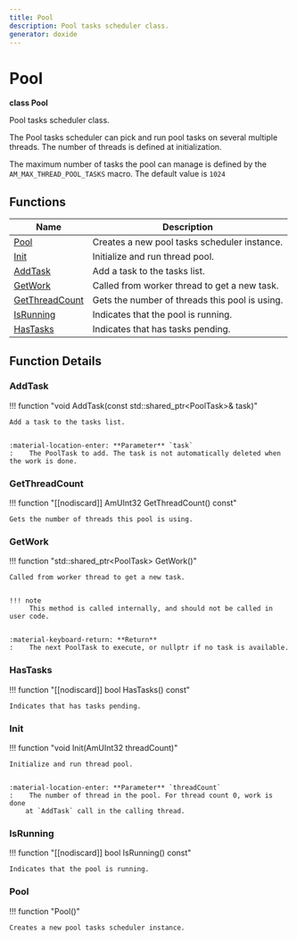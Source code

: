 ```yaml
---
title: Pool
description: Pool tasks scheduler class.
generator: doxide
---
```



# Pool

**class  Pool**


Pool tasks scheduler class.

The Pool tasks scheduler can pick and run pool tasks on several multiple
threads. The number of threads is defined at initialization.

The maximum number of tasks the pool can manage is defined by the `AM_MAX_THREAD_POOL_TASKS`
macro. The default value is `1024`
        


## Functions

| Name | Description |
| ---- | ----------- |
| [Pool](#Pool) | Creates a new pool tasks scheduler instance.  |
| [Init](#Init) | Initialize and run thread pool. |
| [AddTask](#AddTask) | Add a task to the tasks list. |
| [GetWork](#GetWork) | Called from worker thread to get a new task. |
| [GetThreadCount](#GetThreadCount) | Gets the number of threads this pool is using.  |
| [IsRunning](#IsRunning) | Indicates that the pool is running.  |
| [HasTasks](#HasTasks) | Indicates that has tasks pending.  |

## Function Details

### AddTask<a name="AddTask"></a>
!!! function "void AddTask(const std::shared_ptr&lt;PoolTask&gt;&amp; task)"

    
    Add a task to the tasks list.
    
    
    :material-location-enter: **Parameter** `task`
    :    The PoolTask to add. The task is not automatically deleted when the work is done.
                    
    

### GetThreadCount<a name="GetThreadCount"></a>
!!! function "[[nodiscard]] AmUInt32 GetThreadCount() const"

    
    Gets the number of threads this pool is using.
                 
    
    
    

### GetWork<a name="GetWork"></a>
!!! function "std::shared_ptr&lt;PoolTask&gt; GetWork()"

    
    Called from worker thread to get a new task.
    
    
    !!! note
         This method is called internally, and should not be called in user code.
    
    
    :material-keyboard-return: **Return**
    :    The next PoolTask to execute, or nullptr if no task is available.
                
    

### HasTasks<a name="HasTasks"></a>
!!! function "[[nodiscard]] bool HasTasks() const"

    
    Indicates that has tasks pending.
                 
    
    
    

### Init<a name="Init"></a>
!!! function "void Init(AmUInt32 threadCount)"

    
    Initialize and run thread pool.
    
    
    :material-location-enter: **Parameter** `threadCount`
    :    The number of thread in the pool. For thread count 0, work is done
        at `AddTask` call in the calling thread.
                    
    

### IsRunning<a name="IsRunning"></a>
!!! function "[[nodiscard]] bool IsRunning() const"

    
    Indicates that the pool is running.
                 
    
    
    

### Pool<a name="Pool"></a>
!!! function "Pool()"

    
    Creates a new pool tasks scheduler instance.
                 
    
    
    

